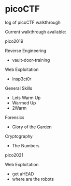 # picoCTF
log of picoCTF walkthrough

Current walkthrough available:

pico2019

Reverse Engineering
- vault-door-training

Web Exploitation
- Insp3ct0r

General Skills
- Lets Warm Up
- Warmed Up
- 2Warm

Forensics
- Glory of the Garden

Cryptography
- The Numbers

pico2021

Web Exploitation
- get aHEAD
- where are the robots
